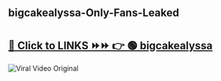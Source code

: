 
 ## bigcakealyssa-Only-Fans-Leaked

# <h2><a href="https://clipsfans.com/bigcakealyssa&ref=git">🔗 Click to LINKS ⏩⏩ 👉 🟢 bigcakealyssa </a></h2>

<a href="https://clipsfans.com/bigcakealyssa&ref=git" rel="nofollow" data-target="animated-image.originalLink"><img src="https://i.ibb.co.com/xMMVF88/686577567.gif" alt="Viral Video Original" style="max-width: 100%; display: inline-block;" data-target="animated-image.originalImage"></a>
